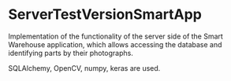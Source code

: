 # ServerTestVersionSmartApp
Implementation of the functionality of the server side of the Smart Warehouse application, 
which allows accessing the database and identifying parts by their photographs.

SQLAlchemy, OpenCV, numpy, keras are used.
